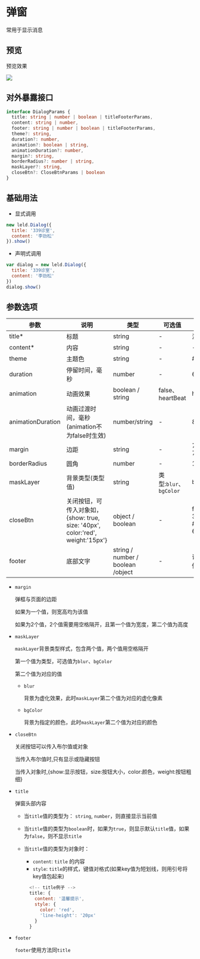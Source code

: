 # 弹窗

常用于显示消息

## 预览

预览效果

<img src="_media/image/dialog/dialog.png">

## 对外暴露接口

``` ts
interface DialogParams {
  title: string | number | boolean | titleFooterParams,
  content: string | number,
  footer: string | number | boolean | titleFooterParams,
  theme?: string,
  duration?: number,
  animation?: boolean | string,
  animationDuration?: number,
  margin?: string,
  borderRadius?: number | string,
  maskLayer?: string,
  closeBtn?: CloseBtnParams | boolean
}
```

## 基础用法

* 显式调用
```js
new leld.Dialog({
  title: '339诊室',
  content: '李劲松'
}).show()
```

* 声明式调用
``` js
var dialog = new leld.Dialog({
  title: '339诊室',
  content: '李劲松'
})
dialog.show()
```

## 参数选项

<style>
table th {
	width: 300px;
}
</style>

|参数|说明|类型|可选值|默认值|
|--|--|--|--|--|
|title*|标题|string|-|温馨提示|
|content*|内容|string|-|-|
|theme|主题色|string|-|#2e9ee8|
|duration|停留时间，毫秒|number|-|6000|
|animation|动画效果|boolean \/ string|false、heartBeat|heartBeat|
|animationDuration|动画过渡时间，毫秒(animation不为false时生效)|number\/string|-|800|
|margin|边距|string|-|70% 70%|
|borderRadius|圆角|number|-|10|
|maskLayer|背景类型(类型 值)|string|类型:`blur`、`bgColor`|`blur 5`|
|closeBtn|关闭按钮，可传入对象如，{show: true,  size: '40px',  color:'red',  weight:'15px'}|object \/ boolean|-|false 30px #aaaaaa  6px|
|footer|底部文字|string \/ number \/ boolean \/object|-|请耐心等候|

* `margin`

  弹框与页面的边距

  如果为一个值，则宽高均为该值

  如果为2个值，2个值需要用空格隔开，且第一个值为宽度，第二个值为高度

* `maskLayer`

  `maskLayer`背景类型样式，包含两个值，两个值用空格隔开

  第一个值为类型，可选值为`blur`、`bgColor`

  第二个值为对应的值

  * `blur`

    背景为虚化效果，此时`maskLayer`第二个值为对应的虚化像素

  * `bgColor`

    背景为指定的颜色，此时`maskLayer`第二个值为对应的颜色

* `closeBtn`
  
  关闭按钮可以传入布尔值或对象

  当传入布尔值时,只有显示或隐藏按钮

  当传入对象时,{show:显示按钮，size:按钮大小，color:颜色，weight:按钮粗细}

* `title`

  弹窗头部内容

  * 当`title`值的类型为： `string`, `number`，则直接显示当前值

  * 当`title`值的类型为`boolean`时，如果为`true`，则显示默认`title`值，如果为`false`，则不显示`title`

  * 当`title`值的类型为对象时： 
    * `content`: `title` 的内容
    * `style`: `title`的样式，键值对格式(如果key值为短划线，则用引号将key值包起来)

    ``` js
      <!-- title例子 -->
      title: {
        content: '温馨提示',
        style: {
          color: 'red',
          'line-height': '20px'
        }
      }
    ```
* `footer`

  `footer`使用方法同`title`

